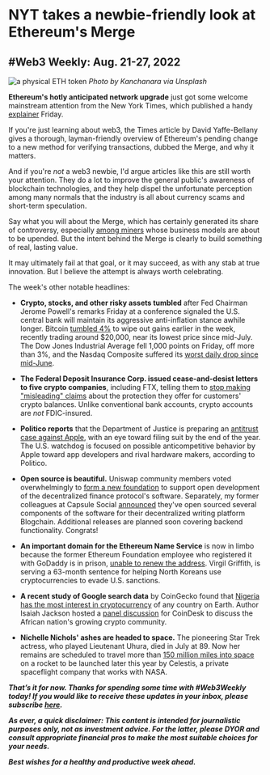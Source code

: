 # NYT takes a newbie-friendly look at Ethereum's Merge
## #Web3 Weekly: Aug. 21-27, 2022

![a physical ETH token](https://images.unsplash.com/photo-1622790698141-94e30457ef12?ixlib=rb-1.2.1&ixid=MnwxMjA3fDB8MHxwaG90by1wYWdlfHx8fGVufDB8fHx8&auto=format&fit=crop&w=1172&q=80)
*Photo by Kanchanara via Unsplash*

**Ethereum's hotly anticipated network upgrade** just got some welcome mainstream attention from the New York Times, which published a handy [explainer](https://www.nytimes.com/2022/08/26/technology/crypto-ethereum-the-merge.html) Friday.

If you're just learning about web3, the Times article by David Yaffe-Bellany gives a thorough, layman-friendly overview of Ethereum's pending change to a new method for verifying transactions, dubbed the Merge, and why it matters.

And if you're *not* a web3 newbie, I'd argue articles like this are still worth your attention. They do a lot to improve the general public's awareness of blockchain technologies, and they help dispel the unfortunate perception among many normals that the industry is all about currency scams and short-term speculation.

Say what you will about the Merge, which has certainly generated its share of controversy, especially [among miners](https://www.forbes.com/sites/colinharper/2022/08/21/ethereum-miners-will-have-few-good-options-after-the-merge/) whose business models are about to be upended. But the intent behind the Merge is clearly to build something of real, lasting value.

It may ultimately fail at that goal, or it may succeed, as with any stab at true innovation. But I believe the attempt is always worth celebrating.

The week's other notable headlines:

- **Crypto, stocks, and other risky assets tumbled** after Fed Chairman Jerome Powell's remarks Friday at a conference signaled the U.S. central bank will maintain its aggressive anti-inflation stance awhile longer. Bitcoin [tumbled 4%](https://www.coindesk.com/markets/2022/08/26/market-wrap-bitcoin-slumps-to-lowest-level-in-over-a-month-after-powell-affirms-hawkish-monetary-policy/) to wipe out gains earlier in the week, recently trading around $20,000, near its lowest price since mid-July. The Dow Jones Industrial Average fell 1,000 points on Friday, off more than 3%, and the Nasdaq Composite suffered its [worst daily drop since mid-June](https://www.reuters.com/markets/europe/futures-ebb-powells-speech-nears-2022-08-26/).

- **The Federal Deposit Insurance Corp. issued cease-and-desist letters to five crypto companies**, including FTX, telling them to [stop making "misleading" claims](https://www.cnbc.com/2022/08/19/crypto-firm-ftx-receives-cease-and-desist-from-fdic-about-insurance.html) about the protection they offer for customers' crypto balances. Unlike conventional bank accounts, crypto accounts are *not* FDIC-insured.

- **Politico reports** that the Department of Justice is preparing an [antitrust case against Apple](https://www.politico.com/news/2022/08/26/justice-department-antitrust-apple-00053939), with an eye toward filing suit by the end of the year. The U.S. watchdog is focused on possible anticompetitive behavior by Apple toward app developers and rival hardware makers, according to Politico.

- **Open source is beautiful.** Uniswap community members voted overwhelmingly to [form a new foundation](https://blockworks.co/uniswap-to-create-foundation/) to support open development of the decentralized finance protocol's software. Separately, my former colleagues at Capsule Social [announced](https://blogchain.app/p/tech-tuesday-blogchain-is-now-open-source/KBHO4UHlM6) they've open sourced several components of the software for their decentralized writing platform Blogchain. Additional releases are planned soon covering backend functionality. Congrats!

- **An important domain for the Ethereum Name Service** is now in limbo because the former Ethereum Foundation employee who registered it with GoDaddy is in prison, [unable to renew the address](https://www.coindesk.com/tech/2022/08/26/web3-domain-name-service-could-lose-its-web-address-because-programmer-who-can-renew-it-sits-in-jail/). Virgil Griffith, is serving a 63-month sentence for helping North Koreans use cryptocurrencies to evade U.S. sanctions.

- **A recent study of Google search data** by CoinGecko found that [Nigeria has the most interest in cryptocurrency](https://www.bloomberg.com/news/articles/2022-08-10/the-most-curious-nation-about-crypto-is-nigeria-study-shows) of any country on Earth. Author Isaiah Jackson hosted a [panel discussion](https://www.youtube.com/watch?v=6CwWQ3aEbxE) for CoinDesk to discuss the African nation's growing crypto community.

- **Nichelle Nichols' ashes are headed to space.** The pioneering Star Trek actress, who played Lieutenant Uhura, died in July at 89. Now her remains are scheduled to travel more than [150 million miles into space](https://www.nytimes.com/2022/08/27/arts/television/nichelle-nichols-ashes-space-rocket.html) on a rocket to be launched later this year by Celestis, a private spaceflight company that works with NASA.

_**That’s it for now. Thanks for spending some time with #Web3Weekly today! If you would like to receive these updates in your inbox, please subscribe [here](https://w3w.news).**_

_**As ever, a quick disclaimer: This content is intended for journalistic purposes only, not as investment advice. For the latter, please DYOR and consult appropriate financial pros to make the most suitable choices for your needs.**_

_**Best wishes for a healthy and productive week ahead.**_  
